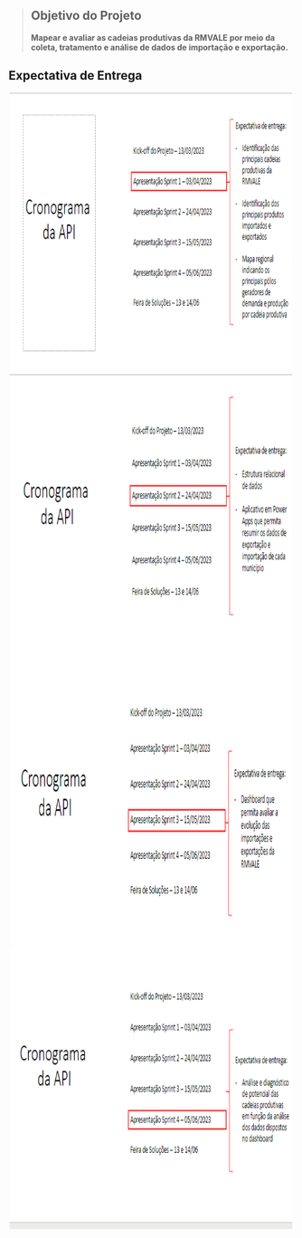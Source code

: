 
> ## Objetivo do Projeto
>**Mapear e avaliar as cadeias produtivas da RMVALE por meio da coleta, tratamento e análise de dados de importação e exportação.**

## Expectativa de Entrega

<div align="center">
  <img src="./Capturar.PNG" height="500" width="500"/>

<div align="center">
  <img src="./Capturar 1.PNG" height="500" width="500"/>
  
  
<div align="center">
  <img src="./Capturar 2.PNG" height="500" width="500"/>
  
  
<div align="center">
  <img src="./Capturar 3.PNG" height="500" width="500"/>
